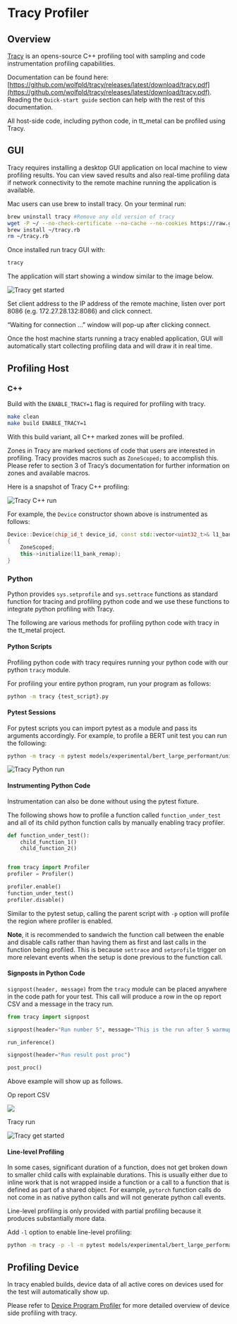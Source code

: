 # Tracy Profiler

## Overview

[Tracy](https://github.com/wolfpld/tracy) is an opens-source C++ profiling tool with sampling and code instrumentation profiling capabilities.

Documentation can be found here: [https://github.com/wolfpld/tracy/releases/latest/download/tracy.pdf](https://github.com/wolfpld/tracy/releases/latest/download/tracy.pdf). Reading the `Quick-start guide` section can help with the rest of this documentation.

All host-side code, including python code, in tt_metal can be profiled using Tracy.

## GUI

Tracy requires installing a desktop GUI application on local machine to view profiling results. You can view saved results and also real-time profiling data if network connectivity to the remote machine running the application is available.

Mac users can use brew to install tracy. On your terminal run:

```sh
brew uninstall tracy #Remove any old version of tracy
wget -P ~/ --no-check-certificate --no-cache --no-cookies https://raw.githubusercontent.com/tenstorrent-metal/tracy/master/tracy.rb
brew install ~/tracy.rb
rm ~/tracy.rb
```

Once installed run tracy GUI with:

```sh
tracy
```

The application will start showing a window similar to the image below.

![Tracy get started](_static/tracy-get-started.png)

Set client address to the IP address of the remote machine, listen over port 8086 (e.g. 172.27.28.132:8086) and click connect.

“Waiting for connection …” window will pop-up after clicking connect.

Once the host machine starts running a tracy enabled application, GUI will automatically start collecting profiling data and will draw it in real time.

## Profiling Host

### C++

Build with the `ENABLE_TRACY=1` flag is required for profiling with tracy.

```sh
make clean
make build ENABLE_TRACY=1
```

With this build variant, all C++ marked zones will be profiled.

Zones in Tracy are marked sections of code that users are interested in profiling. Tracy provides macros such as  `ZoneScoped;` to accomplish this.
Please refer to section 3 of Tracy’s documentation for further information on zones and available macros.

Here is a snapshot of Tracy C++ profiling:

![Tracy C++ run](_static/tracy-c++-run.png)

For example, the `Device` constructor shown above is instrumented as follows:

```C++
Device::Device(chip_id_t device_id, const std::vector<uint32_t>& l1_bank_remap) : id_(device_id)
{
    ZoneScoped;
    this->initialize(l1_bank_remap);
}
```

### Python

Python provides `sys.setprofile` and `sys.settrace` functions as standard function for tracing and profiling python code and we use these functions to integrate python profiling with Tracy.

The following are various methods for profiling python code with tracy in the tt_metal project.

#### Python Scripts

Profiling python code with tracy requires running your python code with our python `tracy` module.

For profiling your entire python program, run your program as follows:

```sh
python -m tracy {test_script}.py
```

#### Pytest Sessions

For pytest scripts you can import pytest as a module and pass its arguments accordingly. For example, to profile a BERT unit test you can run the following:

```sh
python -m tracy -m pytest models/experimental/bert_large_performant/unit_tests/test_bert_large_split_and_transform_qkv_heads.py::test_split_query_key_value_and_split_heads_with_program_cache
```

![Tracy Python run](_static/tracy-python-run.png)

#### Instrumenting Python Code

Instrumentation can also be done without using the pytest fixture.

The following shows how to profile a function called `function_under_test` and all of its child python function calls by manually enabling tracy profiler.

```python
def function_under_test():
    child_function_1()
    child_function_2()


from tracy import Profiler
profiler = Profiler()

profiler.enable()
function_under_test()
profiler.disable()
```

Similar to the pytest setup, calling the parent script with `-p` option will profile the region where profiler is enabled.

**Note**, it is recommended to sandwich the function call between the enable and disable calls rather than having them as first and last calls in the function being profiled.
This is because `settrace` and `setprofile` trigger on more relevant events when the setup is done previous to the function call.

#### Signposts in Python Code

`signpost(header, message)` from the `tracy` module can be placed anywhere in the code path for your test. This call will produce a row in the op report CSV and a message in the tracy run.

```python
from tracy import signpost

signpost(header="Run number 5", message="This is the run after 5 warmup runs")

run_inference()

signpost(header="Run result post proc")

post_proc()
```

Above example will show up as follows.

Op report CSV

![](_static/tracy-signpost-opreprot.png)

Tracy run

![Tracy get started](_static/tracy-signpost-run.png)

#### Line-level Profiling

In some cases, significant duration of a function, does not get broken down to smaller child calls with explainable durations. This is usually either due to inline work that is
not wrapped inside a function or a call to a function that is defined as part of a shared object. For example, `pytorch` function calls do not come in as native python calls and will not generate python call events.

Line-level profiling is only provided with partial profiling because it produces substantially more data.

Add  `-l` option to enable line-level profiling:

```sh
python -m tracy -p -l -m pytest models/experimental/bert_large_performant/unit_tests/test_bert_large_split_and_transform_qkv_heads.py::test_split_query_key_value_and_split_heads_with_program_cache
```

## Profiling Device

In tracy enabled builds, device data of all active cores on devices used for the test will automatically show up.

Please refer to [Device Program Profiler](device_program_profiler.md#device-program-profiler) for more detailed overview of device side profiling with tracy.
